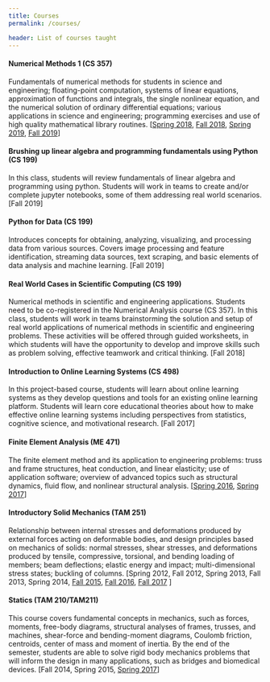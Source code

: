 ```yaml
---
title: Courses
permalink: /courses/

header: List of courses taught
---
```



<a name="cs357"></a>
#### Numerical Methods 1 (CS 357)
Fundamentals of numerical methods for students in science and engineering; floating-point computation, systems of linear equations, approximation of functions and integrals, the single nonlinear equation, and the numerical solution of ordinary differential equations; various applications in science and engineering; programming exercises and use of high quality mathematical library routines.
[[Spring 2018](https://relate.cs.illinois.edu/course/cs357-s18/), [Fall 2018](https://relate.cs.illinois.edu/course/cs357-f18/), [Spring 2019](https://relate.cs.illinois.edu/course/cs357-s19/), [Fall 2019](https://courses.engr.illinois.edu/cs357/fa2019/)]

<a name="cs199la"></a>
#### Brushing up linear algebra and programming fundamentals using Python (CS 199)
In this class, students will review fundamentals of linear algebra and programming using python. Students will work in teams to create and/or complete jupyter notebooks, some of them addressing real world scenarios.
[Fall 2019]

<a name="cs199py"></a>
#### Python for Data (CS 199)
Introduces concepts for obtaining, analyzing, visualizing, and processing data from various sources. Covers image processing and feature identification, streaming data sources, text scraping, and basic elements of data analysis and machine learning.
[Fall 2019]

<a name="cs199ap"></a>
#### Real World Cases in Scientific Computing (CS 199)
Numerical methods in scientific and engineering applications. Students need to be co-registered in the Numerical Analysis course (CS 357). In this class, students will work in teams brainstorming the solution and setup of real world applications of numerical methods in scientific and engineering problems. These activities will be offered through guided worksheets, in which students will have the opportunity to develop and improve skills such as problem solving, effective teamwork and critical thinking.
[Fall 2018]

<a name="cs498onl"></a>
#### Introduction to Online Learning Systems (CS 498)
In this project-based course, students will learn about online learning systems as they develop questions and tools for an existing online learning platform. Students will learn core educational theories about how to make effective online learning systems including perspectives from statistics, cognitive science, and motivational research.
[Fall 2017]

<a name="me471"></a>
#### Finite Element Analysis (ME 471)
The finite element method and its application to engineering problems: truss and frame structures, heat conduction, and linear elasticity; use of application software; overview of advanced topics such as structural dynamics, fluid flow, and nonlinear structural analysis.
[[Spring 2016](https://courses.grainger.illinois.edu/me471/sp2016/), [Spring 2017](https://courses.grainger.illinois.edu/me471/sp2017/)]


<a name="tam251"></a>
#### Introductory Solid Mechanics (TAM 251)
Relationship between internal stresses and deformations produced by external forces acting on deformable bodies, and design principles based on mechanics of solids: normal stresses, shear stresses, and deformations produced by tensile, compressive, torsional, and bending loading of members; beam deflections; elastic energy and impact; multi-dimensional stress states; buckling of columns.
[Spring 2012, Fall 2012, Spring 2013, Fall 2013, Spring 2014, [Fall 2015](https://courses.grainger.illinois.edu/tam251/fa2015/), [Fall 2016](https://courses.grainger.illinois.edu/tam251/fa2016/), [Fall 2017](https://courses.grainger.illinois.edu/tam251/fa2017/) ]

<a name="tam210"></a>
#### Statics (TAM 210/TAM211)
This course covers fundamental concepts in mechanics, such as forces, moments, free-body diagrams, structural analyses of frames, trusses, and machines, shear-force and bending-moment diagrams, Coulomb friction, centroids, center of mass and moment of inertia. By the end of the semester, students are able to solve rigid body mechanics problems that will inform the design in many applications, such as bridges and biomedical devices.
[Fall 2014, Spring 2015, [Spring 2017](https://courses.grainger.illinois.edu/tam210/sp2017/)]
